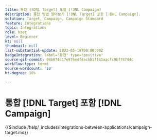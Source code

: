 ```yaml
---
title: 통합 [!DNL Target] 포함 [!DNL Campaign]
description: 통합 방법 알아보기 [!DNL Target] 포함 [!DNL Campaign].
solution: Target, Campaign, Campaign Standard
feature: Integrations
topic: Integrations
role: User
level: Beginner
kt: null
thumbnail: null
last-substantial-update: 2023-05-19T00:00:00Z
badgeIntegration: label="통합" type="positive"
source-git-commit: 94b074c17e976e4f4acbb1ff41aacfc9bf74744c
workflow-type: tm+mt
source-wordcount: '10'
ht-degree: 10%

---
```



# 통합 [!DNL Target] 포함 [!DNL Campaign]

{{$include /help/_includes/integrations-between-applications/campaign-target.md}}
